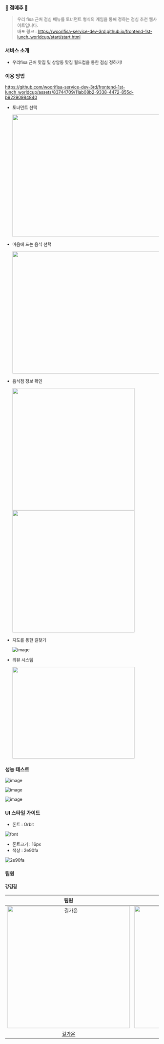 ### 🍙 점메추 🍙
> 우리 fisa 근처 점심 메뉴를 토너먼트 형식의 게임을 통해 정하는 점심 추천 웹사이트입니다.
> <br/>
> 배포 링크 : https://woorifisa-service-dev-3rd.github.io/frontend-1st-lunch_worldcup/start/start.html

### 서비스 소개
* 우리fisa 근처 맛집 및 상암동 맛집 월드컵을 통한 점심 정하기!

### 이용 방법

https://github.com/woorifisa-service-dev-3rd/frontend-1st-lunch_worldcup/assets/83744709/11ab08b2-9338-4472-855d-b92290984840


* 토너먼트 선택

   <img src="https://github.com/woorifisa-service-dev-3rd/frontend-1st-lunch_worldcup/assets/122997638/95e81d3d-d67f-488d-8121-9250c94da7f0" width="800" height="400"/>
 

  
* 마음에 드는 음식 선택

   <img src="https://github.com/woorifisa-service-dev-3rd/frontend-1st-lunch_worldcup/assets/122997638/c4eca79b-7ce5-45c7-89c3-38d3653143f2" width="800" height="400"/>


  
* 음식점 정보 확인
 
   <img src="https://github.com/woorifisa-service-dev-3rd/frontend-1st-lunch_worldcup/assets/122997638/8c493dcb-5fef-4a42-abda-5460bc928645" width="400" height="400"/>
   <img src="https://github.com/woorifisa-service-dev-3rd/frontend-1st-lunch_worldcup/assets/122997638/d101c7fe-7418-40b0-95e3-c06e51e79c88" width="400" height="400"/>

* 지도를 통한 길찾기

   ![image](https://github.com/woorifisa-service-dev-3rd/frontend-1st-lunch_worldcup/assets/122997638/0418c3b7-b2e6-49d3-9cb5-65894145b3f2)

* 리뷰 시스템

   <img src="https://github.com/woorifisa-service-dev-3rd/frontend-1st-lunch_worldcup/assets/122997638/2e8db67a-ec47-4498-b3e0-6ff994c5618f" width="400" height="300"/>




### 성능 테스트

![image](https://github.com/woorifisa-service-dev-3rd/frontend-1st-lunch_worldcup/assets/122997638/12783372-b5bd-4a54-a3d9-2514467e2281)


![image](https://github.com/woorifisa-service-dev-3rd/frontend-1st-lunch_worldcup/assets/122997638/de9cc8fe-80e5-453e-83ed-ff2fb864afa9)


![image](https://github.com/woorifisa-service-dev-3rd/frontend-1st-lunch_worldcup/assets/122997638/d9b00983-075a-4348-816b-472bd538a963)



### UI 스타일 가이드  
- 폰트 : Orbit

![font](https://github.com/woorifisa-service-dev-3rd/frontend-1st-lunch_worldcup/assets/127599615/8edf4933-68ba-4def-b07f-168d0884f830)

- 폰트크기 : 16px
- 색상 : 2e90fa

![2e90fa](https://github.com/woorifisa-service-dev-3rd/frontend-1st-lunch_worldcup/assets/127599615/bf0cbcfd-2212-45bb-9097-304688981635)

### 팀원

#### 강김길
| 팀원 | 팀원 | 팀원 |
| :-----: | :-----: | :------: |
| <img src="https://avatars.githubusercontent.com/u/83744709?v=4" width=400px alt="길가은"/> | <img src="https://avatars.githubusercontent.com/u/122997638?v=4" width=400px alt="강세필"/> | <img src="https://avatars.githubusercontent.com/u/127599615?v=4" width=400px alt="김민지"/> |
[길가은](https://github.com/rlfrkdms1)| [강세필](https://github.com/ksp0814) | [김민지](https://github.com/min20ta)
